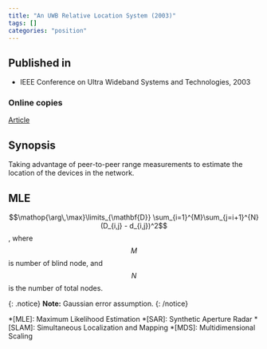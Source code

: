 ```yaml
---
title: "An UWB Relative Location System (2003)"
tags: []
categories: "position"
---
```


## Published in
- IEEE Conference on Ultra Wideband Systems and Technologies, 2003

### Online copies
[Article][article_link]

## Synopsis
Taking advantage of peer-to-peer range measurements to estimate the location of the devices in the network.

## MLE
$$\mathop{\arg\,\max}\limits_{\mathbf{D}} \sum_{i=1}^{M}\sum_{j=i+1}^{N} (D_{i,j} - d_{i,j})^2$$, where $$M$$ is number of blind node, and $$N$$ is the number of total nodes.

{: .notice}
**Note:** Gaussian error assumption.
{: /notice}


[article_link]: https://ieeexplore.ieee.org/abstract/document/1267871

*[MLE]: Maximum Likelihood Estimation
*[SAR]: Synthetic Aperture Radar
*[SLAM]: Simultaneous Localization and Mapping
*[MDS]: Multidimensional Scaling